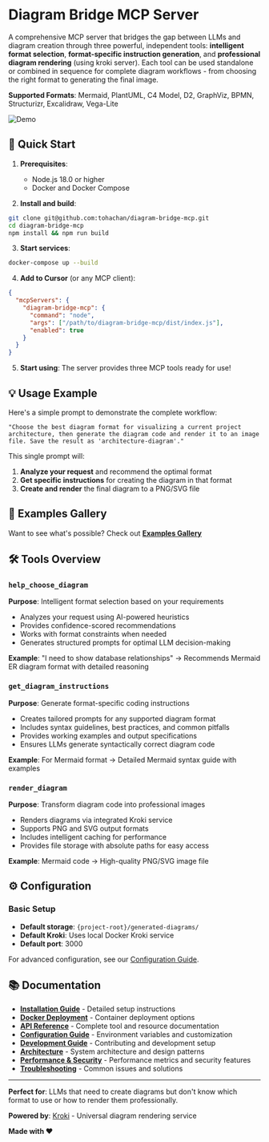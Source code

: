 # Diagram Bridge MCP Server

A comprehensive MCP server that bridges the gap between LLMs and diagram creation through three powerful, independent tools: **intelligent format selection**, **format-specific instruction generation**, and **professional diagram rendering** (using kroki server). Each tool can be used standalone or combined in sequence for complete diagram workflows - from choosing the right format to generating the final image.

**Supported Formats**: Mermaid, PlantUML, C4 Model, D2, GraphViz, BPMN, Structurizr, Excalidraw, Vega-Lite

![Demo](docs/diagram-briedge-mcp.gif)


## 🚀 Quick Start

1. **Prerequisites**:
   - Node.js 18.0 or higher
   - Docker and Docker Compose

2. **Install and build**:
```bash
git clone git@github.com:tohachan/diagram-bridge-mcp.git
cd diagram-bridge-mcp
npm install && npm run build
```

3. **Start services**:
```bash
docker-compose up --build
```

4. **Add to Cursor** (or any MCP client):
```json
{
  "mcpServers": {
    "diagram-bridge-mcp": {
      "command": "node",
      "args": ["/path/to/diagram-bridge-mcp/dist/index.js"],
      "enabled": true
    }
  }
}
```

5. **Start using**: The server provides three MCP tools ready for use!

## 💡 Usage Example

Here's a simple prompt to demonstrate the complete workflow:

```
"Choose the best diagram format for visualizing a current project architecture, then generate the diagram code and render it to an image file. Save the result as 'architecture-diagram'."
```

This single prompt will:
1. **Analyze your request** and recommend the optimal format
2. **Get specific instructions** for creating the diagram in that format
3. **Create and render** the final diagram to a PNG/SVG file

## 🎨 Examples Gallery

Want to see what's possible? Check out **[Examples Gallery](docs/examples.md)**

## 🛠️ Tools Overview

### `help_choose_diagram`
**Purpose**: Intelligent format selection based on your requirements

- Analyzes your request using AI-powered heuristics
- Provides confidence-scored recommendations  
- Works with format constraints when needed
- Generates structured prompts for optimal LLM decision-making

**Example**: "I need to show database relationships" → Recommends Mermaid ER diagram format with detailed reasoning

### `get_diagram_instructions`  
**Purpose**: Generate format-specific coding instructions

- Creates tailored prompts for any supported diagram format
- Includes syntax guidelines, best practices, and common pitfalls
- Provides working examples and output specifications
- Ensures LLMs generate syntactically correct diagram code

**Example**: For Mermaid format → Detailed Mermaid syntax guide with examples

### `render_diagram`
**Purpose**: Transform diagram code into professional images

- Renders diagrams via integrated Kroki service  
- Supports PNG and SVG output formats
- Includes intelligent caching for performance
- Provides file storage with absolute paths for easy access

**Example**: Mermaid code → High-quality PNG/SVG image file

## ⚙️ Configuration

### Basic Setup
- **Default storage**: `{project-root}/generated-diagrams/`
- **Default Kroki**: Uses local Docker Kroki service
- **Default port**: 3000

For advanced configuration, see our [Configuration Guide](docs/configuration.md).

## 📚 Documentation

- **[Installation Guide](docs/installation.md)** - Detailed setup instructions
- **[Docker Deployment](docs/docker-deployment.md)** - Container deployment options  
- **[API Reference](docs/api-reference.md)** - Complete tool and resource documentation
- **[Configuration Guide](docs/configuration.md)** - Environment variables and customization
- **[Development Guide](docs/development.md)** - Contributing and development setup
- **[Architecture](docs/architecture.md)** - System architecture and design patterns
- **[Performance & Security](docs/performance.md)** - Performance metrics and security features  
- **[Troubleshooting](docs/troubleshooting.md)** - Common issues and solutions

---

**Perfect for**: LLMs that need to create diagrams but don't know which format to use or how to render them professionally.

**Powered by**: [Kroki](https://kroki.io) - Universal diagram rendering service

**Made with ❤️**
